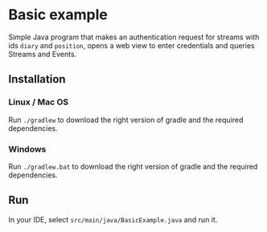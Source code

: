 # Basic example

Simple Java program that makes an authentication request for streams with ids `diary` and `position`,
opens a web view to enter credentials and queries Streams and Events.


## Installation

### Linux / Mac OS

Run `./gradlew` to download the right version of gradle and the required dependencies.


### Windows

Run `./gradlew.bat` to download the right version of gradle and the required dependencies.


## Run

In your IDE, select `src/main/java/BasicExample.java` and run it.